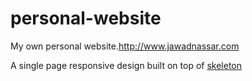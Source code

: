 # personal-website
My own personal website.http://www.jawadnassar.com

A single page responsive design built on top of [skeleton](http://getskeleton.com/)
